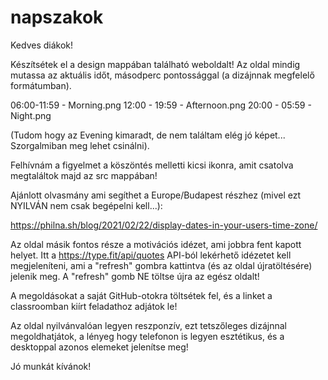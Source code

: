 # napszakok
Kedves diákok!

Készítsétek el a design mappában található weboldalt!
Az oldal mindig mutassa az aktuális időt, másodperc pontossággal (a dizájnnak megfelelő formátumban).

06:00-11:59 - Morning.png
12:00 - 19:59 - Afternoon.png
20:00 - 05:59 - Night.png

(Tudom hogy az Evening kimaradt, de nem találtam elég jó képet... Szorgalmiban meg lehet csinálni).

Felhívnám a figyelmet a köszöntés melletti kicsi ikonra, amit csatolva megtaláltok majd az src mappában!

Ajánlott olvasmány ami segíthet a Europe/Budapest részhez (mivel ezt NYILVÁN nem csak begépelni kell...):

https://philna.sh/blog/2021/02/22/display-dates-in-your-users-time-zone/

Az oldal másik fontos része a motivációs idézet, ami jobbra fent kapott helyet.
Itt a https://type.fit/api/quotes API-ból lekérhető idézetet kell megjeleníteni, ami a "refresh" gombra kattintva (és az oldal újratöltésére) jelenik meg. A "refresh" gomb NE töltse újra az egész oldalt!

A megoldásokat a saját GitHub-otokra töltsétek fel, és a linket a classroomban kiírt feladathoz adjátok le!

Az oldal nyilvánvalóan legyen reszponzív, ezt tetszőleges dizájnnal megoldhatjátok, a lényeg hogy telefonon is legyen esztétikus, és a desktoppal azonos elemeket jelenítse meg!

Jó munkát kívánok!
